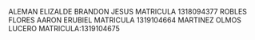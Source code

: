 ALEMAN ELIZALDE BRANDON JESUS MATRICULA 1318094377
ROBLES FLORES AARON ERUBIEL MATRICULA 1319104664
MARTINEZ OLMOS LUCERO MATRICULA:1319104675
